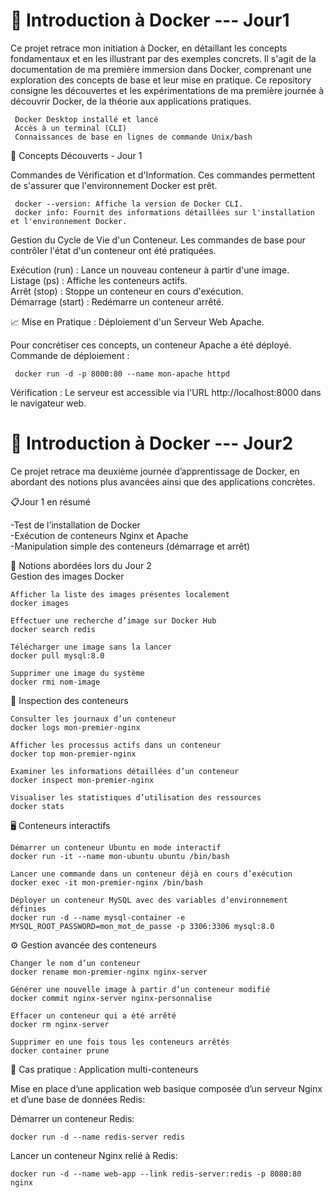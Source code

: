 # 🐋 Introduction à Docker --- Jour1
Ce projet retrace mon initiation à Docker, en détaillant les concepts fondamentaux et en les illustrant par des exemples concrets.
Il s'agit de la documentation de ma première immersion dans Docker, comprenant une exploration des concepts de base et leur mise en pratique.
Ce repository consigne les découvertes et les expérimentations de ma première journée à découvrir Docker, de la théorie aux applications pratiques.
   
     Docker Desktop installé et lancé
     Accès à un terminal (CLI)
     Connaissances de base en lignes de commande Unix/bash

📒 Concepts Découverts - Jour 1

Commandes de Vérification et d'Information.
Ces commandes permettent de s'assurer que l'environnement Docker est prêt.
    
     docker --version: Affiche la version de Docker CLI.
     docker info: Fournit des informations détaillées sur l'installation et l'environnement Docker.

Gestion du Cycle de Vie d'un Conteneur.
Les commandes de base pour contrôler l'état d'un conteneur ont été pratiquées.

Exécution (run) : Lance un nouveau conteneur à partir d'une image.  
Listage (ps) : Affiche les conteneurs actifs.  
Arrêt (stop) : Stoppe un conteneur en cours d'exécution.  
Démarrage (start) : Redémarre un conteneur arrêté.

📈 Mise en Pratique : Déploiement d'un Serveur Web Apache.

Pour concrétiser ces concepts, un conteneur Apache a été déployé.  
Commande de déploiement :  

     docker run -d -p 8000:80 --name mon-apache httpd
 
Vérification : Le serveur est accessible via l'URL http://localhost:8000 dans le navigateur web.

# 🐋 Introduction à Docker --- Jour2

Ce projet retrace ma deuxième journée d’apprentissage de Docker, en abordant des notions plus avancées ainsi que des applications concrètes.   

📋Jour 1 en résumé  

-Test de l’installation de Docker  
-Exécution de conteneurs Nginx et Apache  
-Manipulation simple des conteneurs (démarrage et arrêt)  

🚀 Notions abordées lors du Jour 2  
Gestion des images Docker

    Afficher la liste des images présentes localement  
    docker images  

    Effectuer une recherche d’image sur Docker Hub  
    docker search redis  

    Télécharger une image sans la lancer  
    docker pull mysql:8.0  

    Supprimer une image du système  
    docker rmi nom-image  

🔎 Inspection des conteneurs 

    Consulter les journaux d’un conteneur  
    docker logs mon-premier-nginx  

    Afficher les processus actifs dans un conteneur  
    docker top mon-premier-nginx  

    Examiner les informations détaillées d’un conteneur  
    docker inspect mon-premier-nginx  

    Visualiser les statistiques d’utilisation des ressources  
    docker stats  

🖥️ Conteneurs interactifs

    Démarrer un conteneur Ubuntu en mode interactif  
    docker run -it --name mon-ubuntu ubuntu /bin/bash  

    Lancer une commande dans un conteneur déjà en cours d’exécution  
    docker exec -it mon-premier-nginx /bin/bash  

    Déployer un conteneur MySQL avec des variables d’environnement définies  
    docker run -d --name mysql-container -e MYSQL_ROOT_PASSWORD=mon_mot_de_passe -p 3306:3306 mysql:8.0  

⚙️ Gestion avancée des conteneurs

    Changer le nom d’un conteneur  
    docker rename mon-premier-nginx nginx-server  

    Générer une nouvelle image à partir d’un conteneur modifié  
    docker commit nginx-server nginx-personnalise  

    Effacer un conteneur qui a été arrêté  
    docker rm nginx-server  

    Supprimer en une fois tous les conteneurs arrêtés  
    docker container prune  

🎯 Cas pratique : Application multi-conteneurs  

Mise en place d’une application web basique composée d’un serveur Nginx et d’une base de données Redis:  

Démarrer un conteneur Redis:  

    docker run -d --name redis-server redis  

Lancer un conteneur Nginx relié à Redis:  

    docker run -d --name web-app --link redis-server:redis -p 8080:80 nginx  
    

    



